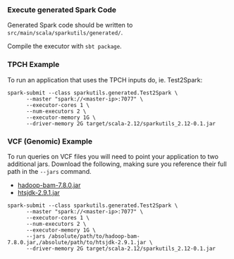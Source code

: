 ### Execute generated Spark Code

Generated Spark code should be written to `src/main/scala/sparkutils/generated/`. 

Compile the executor with `sbt package`. 

### TPCH Example

To run an application that uses the TPCH inputs do, ie. Test2Spark:

```
spark-submit --class sparkutils.generated.Test2Spark \
      --master "spark://<master-ip>:7077" \
      --executor-cores 1 \
      --num-executors 2 \
      --executor-memory 1G \
      --driver-memory 2G target/scala-2.12/sparkutils_2.12-0.1.jar
```

### VCF (Genomic) Example

To run queries on VCF files you will need to point your application to two additional jars. 
Download the following, making sure you reference their full path in the `--jars` command.
* [hadoop-bam-7.8.0.jar](https://repo1.maven.org/maven2/org/seqdoop/hadoop-bam/7.8.0/hadoop-bam-7.8.0.jar)
* [htsjdk-2.9.1.jar](https://repo1.maven.org/maven2/com/github/samtools/htsjdk/2.9.1/htsjdk-2.9.1.jar)

```
spark-submit --class sparkutils.generated.Test2Spark \
      --master "spark://<master-ip>:7077" \
      --executor-cores 1 \
      --num-executors 2 \
      --executor-memory 1G \
      --jars /absolute/path/to/hadoop-bam-7.8.0.jar,/absolute/path/to/htsjdk-2.9.1.jar \ 
      --driver-memory 2G target/scala-2.12/sparkutils_2.12-0.1.jar
```
